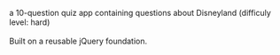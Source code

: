 a 10-question quiz app containing questions about Disneyland (difficuly level: hard)<br>
<br>Built on a reusable jQuery foundation.
